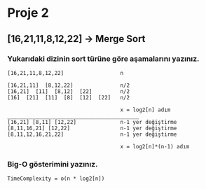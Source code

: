 # Proje 2

## [16,21,11,8,12,22] -> Merge Sort

### Yukarıdaki dizinin sort türüne göre aşamalarını yazınız.

	[16,21,11,8,12,22]					n
	
	[16,21,11]  [8,12,22]				n/2
	[16,21]  [11]  [8,12]  [22]			n/2
	[16]  [21]  [11]  [8]  [12]  [22]	n/2
										
										x = log2[n] adım 
	__________________________________________
	[16,21] [8,11] [12,22]				n-1 yer değiştirme
	[8,11,16,21] [12,22]				n-1 yer değiştirme
	[8,11,12,16,21,22]					n-1 yer değiştirme
	
										x = log2[n]*(n-1) adım 
	

### Big-O gösterimini yazınız.

	
	TimeComplexity = o(n * log2[n])
